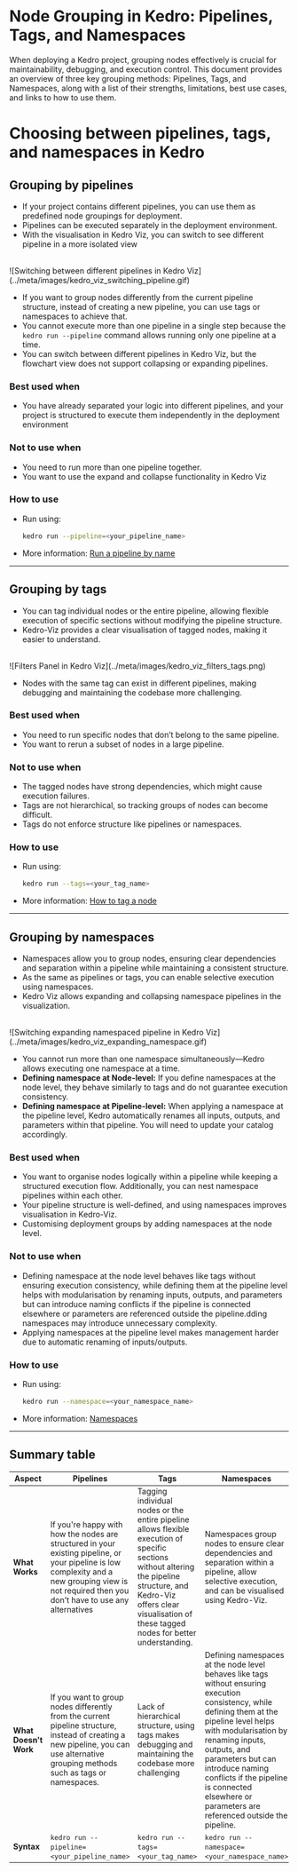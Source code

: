 # Node Grouping in Kedro: Pipelines, Tags, and Namespaces

When deploying a Kedro project, grouping nodes effectively is crucial for maintainability, debugging, and execution control. This document provides an overview of three key grouping methods: Pipelines, Tags, and Namespaces, along with a list of their strengths, limitations, best use cases, and links to how to use them.

# Choosing between pipelines, tags, and namespaces in Kedro

## Grouping by pipelines

- If your project contains different pipelines, you can use them as predefined node groupings for deployment.
- Pipelines can be executed separately in the deployment environment.
- With the visualisation in Kedro Viz, you can switch to see different pipeline in a more isolated view
<br>
![Switching between different pipelines in Kedro Viz](../meta/images/kedro_viz_switching_pipeline.gif)

- If you want to group nodes differently from the current pipeline structure, instead of creating a new pipeline, you can use tags or namespaces to achieve that.
- You cannot execute more than one pipeline in a single step because the `kedro run --pipeline` command allows running only one pipeline at a time.
- You can switch between different pipelines in Kedro Viz, but the flowchart view does not support collapsing or expanding pipelines.

### Best used when
- You have already separated your logic into different pipelines, and your project is structured to execute them independently in the deployment environment

### Not to use when
- You need to run more than one pipeline together.
- You want to use the expand and collapse functionality in Kedro Viz

### How to use
- Run using:
  ```bash
  kedro run --pipeline=<your_pipeline_name>
  ```
- More information: [Run a pipeline by name](https://docs.kedro.org/en/stable/nodes_and_pipelines/run_a_pipeline.html#run-a-pipeline-by-name)

---

## Grouping by tags

- You can tag individual nodes or the entire pipeline, allowing flexible execution of specific sections without modifying the pipeline structure.
- Kedro-Viz provides a clear visualisation of tagged nodes, making it easier to understand.
<br>
![Filters Panel in Kedro Viz](../meta/images/kedro_viz_filters_tags.png)

- Nodes with the same tag can exist in different pipelines, making debugging and maintaining the codebase more challenging.

### Best used when
- You need to run specific nodes that don’t belong to the same pipeline.
- You want to rerun a subset of nodes in a large pipeline.

### Not to use when
- The tagged nodes have strong dependencies, which might cause execution failures.
- Tags are not hierarchical, so tracking groups of nodes can become difficult.
- Tags do not enforce structure like pipelines or namespaces.

### How to use
- Run using:
  ```bash
  kedro run --tags=<your_tag_name>
  ```
- More information: [How to tag a node](https://docs.kedro.org/en/stable/nodes_and_pipelines/nodes.html#how-to-tag-a-node)

---

## Grouping by namespaces

- Namespaces allow you to group nodes, ensuring clear dependencies and separation within a pipeline while maintaining a consistent structure.
- As the same as pipelines or tags, you can enable selective execution using namespaces.
- Kedro Viz allows expanding and collapsing namespace pipelines in the visualization.
<br>
![Switching expanding namespaced pipeline in Kedro Viz](../meta/images/kedro_viz_expanding_namespace.gif)

- You cannot run more than one namespace simultaneously—Kedro allows executing one namespace at a time.
- **Defining namespace at Node-level:** If you define namespaces at the node level, they behave similarly to tags and do not guarantee execution consistency.
- **Defining namespace at Pipeline-level:** When applying a namespace at the pipeline level, Kedro automatically renames all inputs, outputs, and parameters within that pipeline. You will need to update your catalog accordingly.

### Best used when
- You want to organise nodes logically within a pipeline while keeping a structured execution flow. Additionally, you can nest namespace pipelines within each other.
- Your pipeline structure is well-defined, and using namespaces improves visualisation in Kedro-Viz.
- Customising deployment groups by adding namespaces at the node level.

### Not to use when
- Defining namespace at the node level behaves like tags without ensuring execution consistency, while defining them at the pipeline level helps with modularisation by renaming inputs, outputs, and parameters but can introduce naming conflicts if the pipeline is connected elsewhere or parameters are referenced outside the pipeline.dding namespaces may introduce unnecessary complexity.
- Applying namespaces at the pipeline level makes management harder due to automatic renaming of inputs/outputs.

### How to use
- Run using:
  ```bash
  kedro run --namespace=<your_namespace_name>
  ```
- More information: [Namespaces](https://docs.kedro.org/en/stable/nodes_and_pipelines/namespaces.html)

---

## Summary table

| Aspect | Pipelines | Tags | Namespaces |
|--------|-----------|------|-----------|
| **What Works** | If you're happy with how the nodes are structured in your existing pipeline, or your pipeline is low complexity and a new grouping view is not required then you don't have to use any alternatives | Tagging individual nodes or the entire pipeline allows flexible execution of specific sections without altering the pipeline structure, and Kedro-Viz offers clear visualisation of these tagged nodes for better understanding. | Namespaces group nodes to ensure clear dependencies and separation within a pipeline, allow selective execution, and can be visualised using Kedro-Viz. |
| **What Doesn't Work** | If you want to group nodes differently from the current pipeline structure, instead of creating a new pipeline, you can use alternative grouping methods such as tags or namespaces. | Lack of hierarchical structure, using tags makes debugging and maintaining the codebase more challenging | Defining namespaces at the node level behaves like tags without ensuring execution consistency, while defining them at the pipeline level helps with modularisation by renaming inputs, outputs, and parameters but can introduce naming conflicts if the pipeline is connected elsewhere or parameters are referenced outside the pipeline. |
| **Syntax** | `kedro run --pipeline=<your_pipeline_name>` | `kedro run --tags=<your_tag_name>` | `kedro run --namespace=<your_namespace_name>` |
